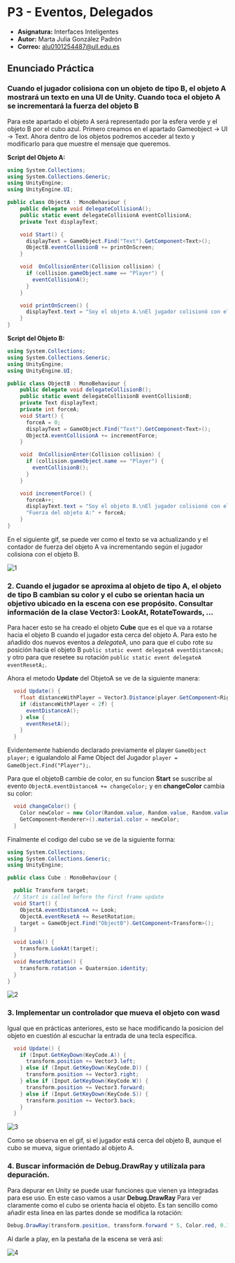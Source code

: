 # P3 - Eventos, Delegados
* **Asignatura:** Interfaces Inteligentes
* **Autor:** Marta Julia González Padrón
* **Correo:** alu0101254487@ull.edu.es

## Enunciado Práctica

### Cuando el jugador colisiona con un objeto de tipo B, el objeto A mostrará un texto en una UI de Unity. Cuando toca el objeto A se incrementará la fuerza del objeto B

Para este apartado el objeto A será representado por la esfera verde y el objeto B por el cubo azul. Primero creamos en el apartado Gameobject -> UI -> Text. Ahora dentro de los objetos podremos acceder al texto y modificarlo para que muestre el mensaje que queremos.

**Script del Objeto A:**

```csharp
using System.Collections;
using System.Collections.Generic;
using UnityEngine;
using UnityEngine.UI;

public class ObjectA : MonoBehaviour {
    public delegate void delegateCollisionA();
    public static event delegateCollisionA eventCollisionA;
    private Text displayText;

    void Start() {
      displayText = GameObject.Find("Text").GetComponent<Text>();
      ObjectB.eventCollisionB += printOnScreen;
    }

    void  OnCollisionEnter(Collision collision) {
      if (collision.gameObject.name == "Player") {
        eventCollisionA();
      }
    }

    void printOnScreen() {
      displayText.text = "Soy el objeto A.\nEl jugador colisionó con el objeto B.";
    }
}
```

**Script del Objeto B:**

```csharp
using System.Collections;
using System.Collections.Generic;
using UnityEngine;
using UnityEngine.UI;

public class ObjectB : MonoBehaviour {
    public delegate void delegateCollisionB();
    public static event delegateCollisionB eventCollisionB;
    private Text displayText;
    private int forceA;
    void Start() {
      forceA = 0;
      displayText = GameObject.Find("Text").GetComponent<Text>();
      ObjectA.eventCollisionA += incrementForce;
    }

    void  OnCollisionEnter(Collision collision) {
      if (collision.gameObject.name == "Player") {
        eventCollisionB();
      }
    }

    void incrementForce() {
      forceA++;
      displayText.text = "Soy el objeto B.\nEl jugador colisionó con el objeto A y por eso su fuerza aumenta.\n" +
      "Fuerza del objeto A:" + forceA;
    }
}
```

En el siguiente gif, se puede ver como el texto se va actualizando y el contador de fuerza del objeto A va incrementando según el jugador colisiona con el objeto B.

![1](./gif/1.gif)


### 2. Cuando el jugador se aproxima al objeto de tipo A, el objeto de tipo B cambian su color y el cubo se orientan hacia un objetivo ubicado en la escena con ese propósito. Consultar información de la clase Vector3: LookAt, RotateTowards, ...

Para hacer esto se ha creado el objeto **Cube** que es el que va a rotarse hacia el objeto B cuando el jugador esta cerca del objeto A. Para esto he añadido dos nuevos eventos a *delegateA*, uno para que el cubo rote su posición hacia el objeto B `public static event delegateA eventDistanceA;` y otro para que resetee su rotación `public static event delegateA eventResetA;`.

Ahora el metodo **Update** del ObjetoA se ve de la siguiente manera:

```csharp
  void Update() {
    float distanceWithPlayer = Vector3.Distance(player.GetComponent<Rigidbody>().position, transform.position);
    if (distanceWithPlayer < 2f) {
      eventDistanceA();
    } else {
      eventResetA();
    }
  }
```

Evidentemente habiendo declarado previamente el player `GameObject player;` e igualandolo al Fame Object del Jugador `player = GameObject.Find("Player");`.

Para que el objetoB cambie de color, en su funcion **Start** se suscribe al evento `ObjectA.eventDistanceA += changeColor;` y en **changeColor** cambia su color:

```csharp
  void changeColor() {
    Color newColor = new Color(Random.value, Random.value, Random.value, Time.deltaTime);
    GetComponent<Renderer>().material.color = newColor;
  }
```

Finalmente el codigo del cubo se ve de la siguiente forma:

```csharp
using System.Collections;
using System.Collections.Generic;
using UnityEngine;

public class Cube : MonoBehaviour {

  public Transform target;
  // Start is called before the first frame update
  void Start() {
    ObjectA.eventDistanceA += Look;
    ObjectA.eventResetA += ResetRotation;
    target = GameObject.Find("ObjectB").GetComponent<Transform>();
  }

  void Look() {
    transform.LookAt(target);
  }
  void ResetRotation() {
    transform.rotation = Quaternion.identity;
  }
}
```

![2](./gif/2.gif)


### 3. Implementar un controlador que mueva el objeto con wasd

Igual que en prácticas anteriores, esto se hace modificando la posicion del objeto en cuestión al escuchar la entrada de una tecla específica.

```csharp
  void Update() {
    if (Input.GetKeyDown(KeyCode.A)) {
      transform.position += Vector3.left;
    } else if (Input.GetKeyDown(KeyCode.D)) {
      transform.position += Vector3.right;
    } else if (Input.GetKeyDown(KeyCode.W)) {
      transform.position += Vector3.forward;
    } else if (Input.GetKeyDown(KeyCode.S)) {
      transform.position += Vector3.back;
    }
  }
```

![3](./gif/3.gif)

Como se observa en el gif, si el jugador está cerca del objeto B, aunque el cubo se mueva, sigue orientado al objeto A.


### 4. Buscar información de Debug.DrawRay y utilízala para depuración.

Para depurar en Unity se puede usar funciones que vienen ya integradas para ese uso. En este caso vamos a usar **Debug.DrawRay** Para ver claramente como el cubo se orienta hacia el objeto.
Es tan sencillo como añadir esta linea en las partes donde se modifica la rotación:

```csharp
Debug.DrawRay(transform.position, transform.forward * 5, Color.red, 0.1f, true);
```

Al darle a play, en la pestaña de la escena se verá así:

![4](./gif/4.gif)

